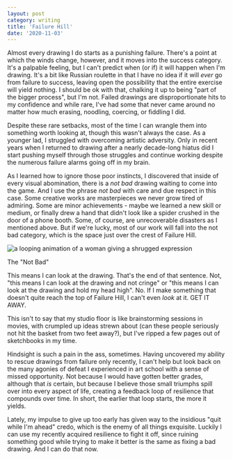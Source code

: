 ```yaml
---
layout: post
category: writing
title: 'Failure Hill'
date: '2020-11-03'
---
```


Almost every drawing I do starts as a punishing failure. There's a point at which the winds change, however, and it moves into the success category. It's a palpable feeling, but I can't predict when (or if) it will happen when I'm drawing. It's a bit like Russian roulette in that I have no idea if it will _ever_ go from failure to success, leaving open the possibility that the entire exercise will yield nothing. I should be ok with that, chalking it up to being "part of the bigger process", but I'm not. Failed drawings are disproportionate hits to my confidence and while rare, I've had some that never came around no matter how much erasing, noodling, coercing, or fiddling I did.

<!--more-->

Despite these rare setbacks, most of the time I can wrangle them into something worth looking at, though this wasn't always the case. As a younger lad, I struggled with overcoming artistic adversity. Only in recent years when I returned to drawing after a nearly decade-long hiatus did I start pushing myself through those struggles and continue working despite the numerous failure alarms going off in my brain.

As I learned how to ignore those poor instincts, I discovered that inside of every visual abomination, there is a _not bad_ drawing waiting to come into the game. And I use the phrase _not bad_ with care and due respect in this case. Some creative works are masterpieces we never grow tired of admiring. Some are minor achievements - maybe we learned a new skill or medium, or finally drew a hand that didn't look like a spider crushed in the door of a phone booth. Some, of course, are unrecoverable disasters as I mentioned above. But if we're lucky, most of our work will fall into the not bad category, which is the space just over the crest of Failure Hill.

<img alt="a looping animation of a woman giving a shrugged expression" class="container-bg on-white" style="display: block; margin-left: auto; margin-right: auto;" src="https://media.giphy.com/media/11wqqxRxm0uoY8/source.gif" />

<p class="caption">The "Not Bad"</p>

This means I can look at the drawing. That's the end of that sentence. Not, "this means I can look at the drawing and not cringe" or "this means I can look at the drawing and hold my head high". No. If I make something that doesn't quite reach the top of Failure Hill, I can't even _look_ at it. GET IT AWAY.

This isn't to say that my studio floor is like brainstorming sessions in movies, with crumpled up ideas strewn about (can these people seriously not hit the basket from two feet away?), but I've ripped a few pages out of sketchbooks in my time.

Hindsight is such a pain in the ass, sometimes. Having uncovered my ability to rescue drawings from failure only recently, I can't help but look back on the many agonies of defeat I experienced in art school with a sense of missed opportunity. Not because I would have gotten better grades, although that _is_ certain, but because I believe those small triumphs spill over into every aspect of life, creating a feedback loop of resilience that compounds over time. In short, the earlier that loop starts, the more it yields.

Lately, my impulse to give up too early has given way to the insidious "quit while I'm ahead" credo, which is the enemy of all things exquisite. Luckily I can use my recently acquired resilience to fight it off, since ruining something good while trying to make it better is the same as fixing a bad drawing. And I can do that now.

